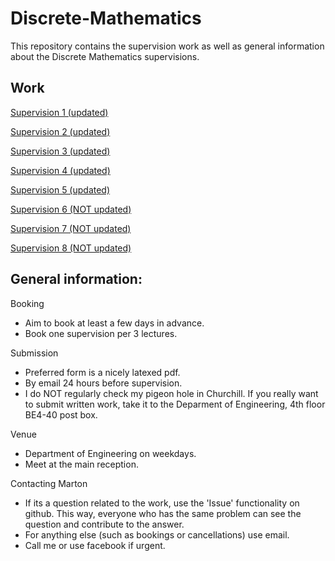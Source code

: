 # Discrete-Mathematics

This repository contains the supervision work as well as general information about the Discrete Mathematics supervisions.

## Work

[Supervision 1 (updated)](supervision_1/supervision_1.pdf)

[Supervision 2 (updated)](supervision_2/supervision_2.pdf)

[Supervision 3 (updated)](supervision_3/supervision_3.pdf)

[Supervision 4 (updated)](supervision_4/supervision_4.pdf)

[Supervision 5 (updated)](supervision_5/supervision_5.pdf)

[Supervision 6 (NOT updated)](supervision_6/supervision_6.pdf)

[Supervision 7 (NOT updated)](supervision_7/supervision_7.pdf)

[Supervision 8 (NOT updated)](supervision_8/supervision_8.pdf)

## General information:
Booking
* Aim to book at least a few days in advance.
* Book one supervision per 3 lectures.

Submission
* Preferred form is a nicely latexed pdf.
* By email 24 hours before supervision.
* I do NOT regularly check my pigeon hole in Churchill. If you really want to submit written work, take it to the Deparment of Engineering, 4th floor BE4-40 post box.

Venue
* Department of Engineering on weekdays.
* Meet at the main reception.

Contacting Marton
* If its a question related to the work, use the 'Issue' functionality on github. This way, everyone who has the same problem can see the question and contribute to the answer.
* For anything else (such as bookings or cancellations) use email.
* Call me or use facebook if urgent.
